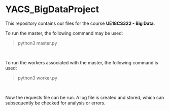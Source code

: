 # YACS_BigDataProject

This repository contains our files for the course **UE18CS322 - Big Data**. 
<br>

To run the master, the following command may be used:
> python3 master.py <path to config.json file> <algorithm name>
<br>
  
To run the workers associated with the master, the following command is used:
> python3 worker.py <portnumber> <workerid>
<br>

Now the requests file can be run. A log file is created and stored, which can subsequently be checked for analysis or errors.   
